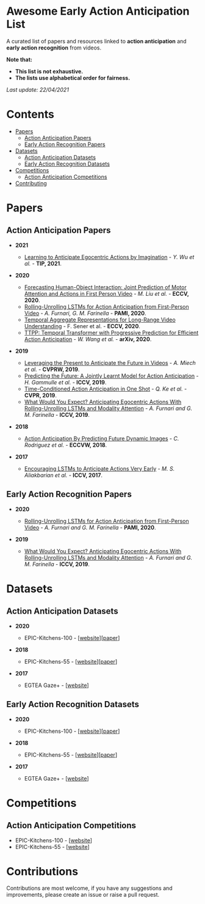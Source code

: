 # Awesome Early Action Anticipation List

A curated list of papers and resources linked to **action anticipation** and **early action recognition** from videos.

**Note that:**

-   **This list is not exhaustive.**
-   **The lists use alphabetical order for fairness.**

*Last update: 22/04/2021*

# Contents
- [Papers](#papers)
	- [Action Anticipation Papers](#action-anticipation-papers)
	- [Early Action Recognition Papers](#early-action-recognition-papers)
- [Datasets](#datasets)
  - [Action Anticipation Datasets](#action-anticipation-datasets)
  - [Early Action Recognition Datasets](#early-action-recognition-datasets)
- [Competitions](#competitions)
  - [Action Anticipation Competitions](#action-anticipation-competitions)
- [Contributing](#contributing)


# Papers
## Action Anticipation Papers

- **2021**
  - [Learning to Anticipate Egocentric Actions by Imagination](https://arxiv.org/pdf/2101.04924v2.pdf) - *Y. Wu et al.* - **TIP, 2021**.

- **2020**
  - [Forecasting Human-Object Interaction: Joint Prediction of Motor Attention and Actions in First Person Video](https://arxiv.org/abs/1911.10967) - *M. Liu et al.* - **ECCV, 2020**.
  - [Rolling-Unrolling LSTMs for Action Anticipation from First-Person Video](https://arxiv.org/pdf/2005.02190v2.pdf) - *A. Furnari, G. M. Farinella* - **PAMI, 2020**.
  - [Temporal Aggregate Representations for Long-Range Video Understanding](https://www.ecva.net/papers/eccv_2020/papers_ECCV/papers/123610154.pdf) - F. Sener et al. - **ECCV, 2020**.
  - [TTPP: Temporal Transformer with Progressive Prediction for Efficient Action Anticipation](https://arxiv.org/abs/2003.03530) - *W. Wang et al.* - **arXiv, 2020**.

- **2019**
  - [Leveraging the Present to Anticipate the Future in Videos](https://research.fb.com/wp-content/uploads/2019/05/Leveraging-the-Present-to-Anticipate-the-Future-in-Videos.pdf) - *A. Miech et al.* - **CVPRW, 2019**.
  - [Predicting the Future: A Jointly Learnt Model for Action Anticipation](https://openaccess.thecvf.com/content_ICCV_2019/papers/Gammulle_Predicting_the_Future_A_Jointly_Learnt_Model_for_Action_Anticipation_ICCV_2019_paper.pdf) - *H. Gammulle et al.* - **ICCV, 2019**.
  - [Time-Conditioned Action Anticipation in One Shot](https://openaccess.thecvf.com/content_CVPR_2019/papers/Ke_Time-Conditioned_Action_Anticipation_in_One_Shot_CVPR_2019_paper.pdf) - *Q. Ke et al.* - **CVPR, 2019**.
  - [What Would You Expect? Anticipating Egocentric Actions With Rolling-Unrolling LSTMs and Modality Attention](https://openaccess.thecvf.com/content_ICCV_2019/papers/Furnari_What_Would_You_Expect_Anticipating_Egocentric_Actions_With_Rolling-Unrolling_LSTMs_ICCV_2019_paper.pdf) - *A. Furnari and G. M. Farinella* - **ICCV, 2019**.

- **2018**
  - [Action Anticipation By Predicting Future Dynamic Images](https://arxiv.org/abs/1808.00141) - *C. Rodriguez et al.* - **ECCVW, 2018**.

- **2017**
  - [Encouraging LSTMs to Anticipate Actions Very Early](https://basurafernando.github.io/papers/ICCV17.pdf) - *M. S. Aliakbarian et al.* - **ICCV, 2017**.


## Early Action Recognition Papers

- **2020**
  - [Rolling-Unrolling LSTMs for Action Anticipation from First-Person Video](https://arxiv.org/pdf/2005.02190v2.pdf) - *A. Furnari and G. M. Farinella* - **PAMI, 2020**.

- **2019**
  - [What Would You Expect? Anticipating Egocentric Actions With Rolling-Unrolling LSTMs and Modality Attention](https://openaccess.thecvf.com/content_ICCV_2019/papers/Furnari_What_Would_You_Expect_Anticipating_Egocentric_Actions_With_Rolling-Unrolling_LSTMs_ICCV_2019_paper.pdf) - *A. Furnari and G. M. Farinella* - **ICCV, 2019**.

 
# Datasets
## Action Anticipation Datasets
- **2020**
  - EPIC-Kitchens-100 - [[website](https://epic-kitchens.github.io/2021)][[paper](https://arxiv.org/abs/2006.13256)]

- **2018**
  - EPIC-Kitchens-55 - [[website](https://epic-kitchens.github.io/2020-55.html)][[paper]()]

- **2017**
  - EGTEA Gaze+ - [[website](http://cbs.ic.gatech.edu/fpv/)]

## Early Action Recognition Datasets

- **2020**
  - EPIC-Kitchens-100 - [[website](https://epic-kitchens.github.io/2021)][[paper](https://arxiv.org/abs/2006.13256)]

- **2018**
  - EPIC-Kitchens-55 - [[website](https://epic-kitchens.github.io/2020-55.html)][[paper]()]

- **2017**
  - EGTEA Gaze+ - [[website](http://cbs.ic.gatech.edu/fpv/)]

# Competitions
## Action Anticipation Competitions

- EPIC-Kitchens-100 - [[website](https://competitions.codalab.org/competitions/25925)]
- EPIC-Kitchens-55 - [[website](https://competitions.codalab.org/competitions/20071)]

# Contributions
Contributions are most welcome, if you have any suggestions and improvements, please create an issue or raise a pull request.
